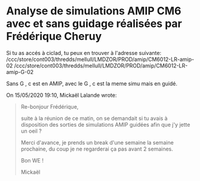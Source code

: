 # Analyse de simulations AMIP CM6 avec et sans guidage réalisées par Frédérique Cheruy

Si tu as accés à ciclad, tu peux en trouver à l'adresse suivante:
/ccc/store/cont003/thredds/mellull/LMDZOR/PROD/amip/CM6012-LR-amip-02 /ccc/store/cont003/thredds/mellull/LMDZOR/PROD/amip/CM6012-LR-amip-G-02

Sans G , c est en AMIP, avec le G , c est la meme simu mais en guidé.

On 15/05/2020 19:10, Mickaël Lalande wrote:

> Re-bonjour Frédérique,
>
> suite à la réunion de ce matin, on se demandait si tu avais à disposition des sorties de simulations AMIP guidées afin que j'y jette un oeil ?
>
> Merci d'avance, je prends un break d'une semaine la semaine prochaine, du coup je ne regarderai ça pas avant 2 semaines.
>
> Bon WE !
>
> Mickaël 